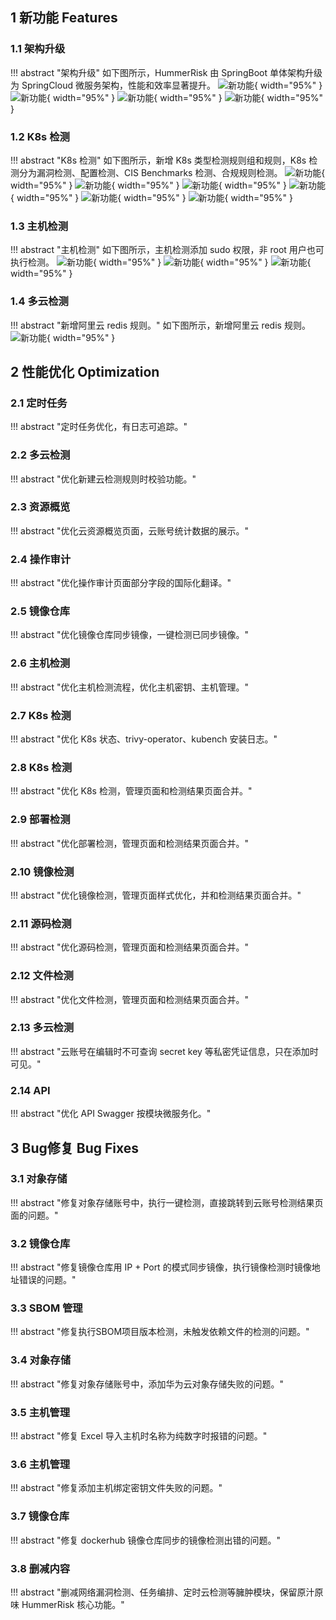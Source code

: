 ## 1 新功能 Features

### 1.1 架构升级

!!! abstract "架构升级"
    如下图所示，HummerRisk 由 SpringBoot 单体架构升级为 SpringCloud 微服务架构，性能和效率显著提升。
![新功能](../img/architecture/HummerRisk微服务基础架构.png){ width="95%" }
![新功能](../img/release/1.0.0/img_1.png){ width="95%" }
![新功能](../img/release/1.0.0/img.png){ width="95%" }
![新功能](../img/release/1.0.0/img_2.png){ width="95%" }

### 1.2 K8s 检测

!!! abstract "K8s 检测"
    如下图所示，新增 K8s 类型检测规则组和规则，K8s 检测分为漏洞检测、配置检测、CIS Benchmarks 检测、合规规则检测。
![新功能](../img/release/1.0.0/img_8.png){ width="95%" }
![新功能](../img/release/1.0.0/img_3.png){ width="95%" }
![新功能](../img/release/1.0.0/img_5.png){ width="95%" }
![新功能](../img/release/1.0.0/img_6.png){ width="95%" }
![新功能](../img/release/1.0.0/img_7.png){ width="95%" }
![新功能](../img/release/1.0.0/img_4.png){ width="95%" }

### 1.3 主机检测

!!! abstract "主机检测"
    如下图所示，主机检测添加 sudo 权限，非 root 用户也可执行检测。
![新功能](../img/release/1.0.0/img_9.png){ width="95%" }
![新功能](../img/release/1.0.0/img_10.png){ width="95%" }
![新功能](../img/release/1.0.0/img_11.png){ width="95%" }

### 1.4 多云检测

!!! abstract "新增阿里云 redis 规则。"
    如下图所示，新增阿里云 redis 规则。
![新功能](../img/release/1.0.0/img_12.png){ width="95%" }

## 2 性能优化 Optimization

### 2.1 定时任务

!!! abstract "定时任务优化，有日志可追踪。"

### 2.2 多云检测

!!! abstract "优化新建云检测规则时校验功能。"

### 2.3 资源概览

!!! abstract "优化云资源概览页面，云账号统计数据的展示。"

### 2.4 操作审计

!!! abstract "优化操作审计页面部分字段的国际化翻译。"

### 2.5 镜像仓库

!!! abstract "优化镜像仓库同步镜像，一键检测已同步镜像。"

### 2.6 主机检测

!!! abstract "优化主机检测流程，优化主机密钥、主机管理。"

### 2.7 K8s 检测

!!! abstract "优化 K8s 状态、trivy-operator、kubench 安装日志。"

### 2.8 K8s 检测

!!! abstract "优化 K8s 检测，管理页面和检测结果页面合并。"

### 2.9 部署检测

!!! abstract "优化部署检测，管理页面和检测结果页面合并。"

### 2.10 镜像检测

!!! abstract "优化镜像检测，管理页面样式优化，并和检测结果页面合并。"

### 2.11 源码检测

!!! abstract "优化源码检测，管理页面和检测结果页面合并。"

### 2.12 文件检测

!!! abstract "优化文件检测，管理页面和检测结果页面合并。"

### 2.13 多云检测

!!! abstract "云账号在编辑时不可查询 secret key 等私密凭证信息，只在添加时可见。"

### 2.14 API

!!! abstract "优化 API Swagger 按模块微服务化。"


## 3 Bug修复 Bug Fixes

### 3.1 对象存储

!!! abstract "修复对象存储账号中，执行一键检测，直接跳转到云账号检测结果页面的问题。"

### 3.2 镜像仓库

!!! abstract "修复镜像仓库用 IP + Port 的模式同步镜像，执行镜像检测时镜像地址错误的问题。"

### 3.3 SBOM 管理

!!! abstract "修复执行SBOM项目版本检测，未触发依赖文件的检测的问题。"

### 3.4 对象存储

!!! abstract "修复对象存储账号中，添加华为云对象存储失败的问题。"

### 3.5 主机管理

!!! abstract "修复 Excel 导入主机时名称为纯数字时报错的问题。"

### 3.6 主机管理

!!! abstract "修复添加主机绑定密钥文件失败的问题。"

### 3.7 镜像仓库

!!! abstract "修复 dockerhub 镜像仓库同步的镜像检测出错的问题。"

### 3.8 删减内容

!!! abstract "删减网络漏洞检测、任务编排、定时云检测等臃肿模块，保留原汁原味 HummerRisk 核心功能。"
